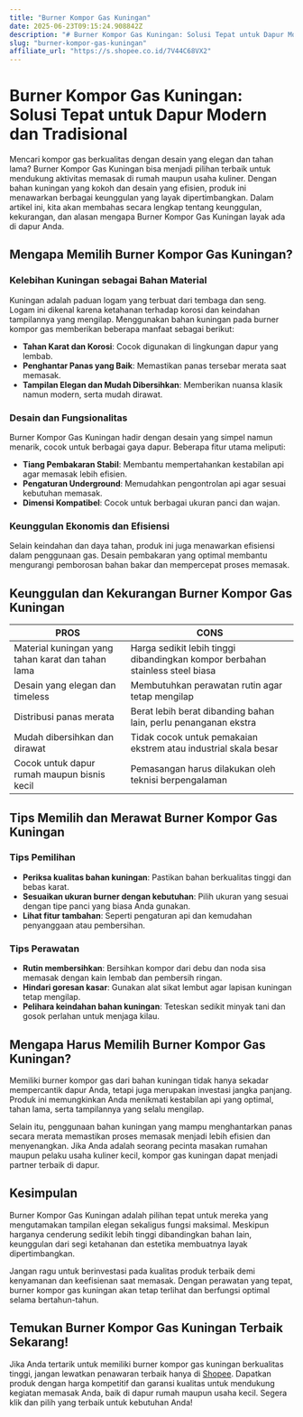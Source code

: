 ```yaml
---
title: "Burner Kompor Gas Kuningan"
date: 2025-06-23T09:15:24.908842Z
description: "# Burner Kompor Gas Kuningan: Solusi Tepat untuk Dapur Modern dan Tradisional..."
slug: "burner-kompor-gas-kuningan"
affiliate_url: "https://s.shopee.co.id/7V44C68VX2"
---
```

# Burner Kompor Gas Kuningan: Solusi Tepat untuk Dapur Modern dan Tradisional

Mencari kompor gas berkualitas dengan desain yang elegan dan tahan lama? Burner Kompor Gas Kuningan bisa menjadi pilihan terbaik untuk mendukung aktivitas memasak di rumah maupun usaha kuliner. Dengan bahan kuningan yang kokoh dan desain yang efisien, produk ini menawarkan berbagai keunggulan yang layak dipertimbangkan. Dalam artikel ini, kita akan membahas secara lengkap tentang keunggulan, kekurangan, dan alasan mengapa Burner Kompor Gas Kuningan layak ada di dapur Anda.

## Mengapa Memilih Burner Kompor Gas Kuningan?

### Kelebihan Kuningan sebagai Bahan Material

Kuningan adalah paduan logam yang terbuat dari tembaga dan seng. Logam ini dikenal karena ketahanan terhadap korosi dan keindahan tampilannya yang mengilap. Menggunakan bahan kuningan pada burner kompor gas memberikan beberapa manfaat sebagai berikut:

- **Tahan Karat dan Korosi**: Cocok digunakan di lingkungan dapur yang lembab.
- **Penghantar Panas yang Baik**: Memastikan panas tersebar merata saat memasak.
- **Tampilan Elegan dan Mudah Dibersihkan**: Memberikan nuansa klasik namun modern, serta mudah dirawat.

### Desain dan Fungsionalitas

Burner Kompor Gas Kuningan hadir dengan desain yang simpel namun menarik, cocok untuk berbagai gaya dapur. Beberapa fitur utama meliputi:

- **Tiang Pembakaran Stabil**: Membantu mempertahankan kestabilan api agar memasak lebih efisien.
- **Pengaturan Underground**: Memudahkan pengontrolan api agar sesuai kebutuhan memasak.
- **Dimensi Kompatibel**: Cocok untuk berbagai ukuran panci dan wajan.

### Keunggulan Ekonomis dan Efisiensi

Selain keindahan dan daya tahan, produk ini juga menawarkan efisiensi dalam penggunaan gas. Desain pembakaran yang optimal membantu mengurangi pemborosan bahan bakar dan mempercepat proses memasak.

## Keunggulan dan Kekurangan Burner Kompor Gas Kuningan

| **PROS** | **CONS** |
| --- | --- |
| Material kuningan yang tahan karat dan tahan lama | Harga sedikit lebih tinggi dibandingkan kompor berbahan stainless steel biasa |
| Desain yang elegan dan timeless | Membutuhkan perawatan rutin agar tetap mengilap |
| Distribusi panas merata | Berat lebih berat dibanding bahan lain, perlu penanganan ekstra |
| Mudah dibersihkan dan dirawat | Tidak cocok untuk pemakaian ekstrem atau industrial skala besar |
| Cocok untuk dapur rumah maupun bisnis kecil | Pemasangan harus dilakukan oleh teknisi berpengalaman |

## Tips Memilih dan Merawat Burner Kompor Gas Kuningan

### Tips Pemilihan

- **Periksa kualitas bahan kuningan**: Pastikan bahan berkualitas tinggi dan bebas karat.
- **Sesuaikan ukuran burner dengan kebutuhan**: Pilih ukuran yang sesuai dengan tipe panci yang biasa Anda gunakan.
- **Lihat fitur tambahan**: Seperti pengaturan api dan kemudahan penyanggaan atau pembersihan.

### Tips Perawatan

- **Rutin membersihkan**: Bersihkan kompor dari debu dan noda sisa memasak dengan kain lembab dan pembersih ringan.
- **Hindari goresan kasar**: Gunakan alat sikat lembut agar lapisan kuningan tetap mengilap.
- **Pelihara keindahan bahan kuningan**: Teteskan sedikit minyak tani dan gosok perlahan untuk menjaga kilau.

## Mengapa Harus Memilih Burner Kompor Gas Kuningan?

Memiliki burner kompor gas dari bahan kuningan tidak hanya sekadar mempercantik dapur Anda, tetapi juga merupakan investasi jangka panjang. Produk ini memungkinkan Anda menikmati kestabilan api yang optimal, tahan lama, serta tampilannya yang selalu mengilap.

Selain itu, penggunaan bahan kuningan yang mampu menghantarkan panas secara merata memastikan proses memasak menjadi lebih efisien dan menyenangkan. Jika Anda adalah seorang pecinta masakan rumahan maupun pelaku usaha kuliner kecil, kompor gas kuningan dapat menjadi partner terbaik di dapur.

## Kesimpulan

Burner Kompor Gas Kuningan adalah pilihan tepat untuk mereka yang mengutamakan tampilan elegan sekaligus fungsi maksimal. Meskipun harganya cenderung sedikit lebih tinggi dibandingkan bahan lain, keunggulan dari segi ketahanan dan estetika membuatnya layak dipertimbangkan.

Jangan ragu untuk berinvestasi pada kualitas produk terbaik demi kenyamanan dan keefisienan saat memasak. Dengan perawatan yang tepat, burner kompor gas kuningan akan tetap terlihat dan berfungsi optimal selama bertahun-tahun.

## Temukan Burner Kompor Gas Kuningan Terbaik Sekarang!

Jika Anda tertarik untuk memiliki burner kompor gas kuningan berkualitas tinggi, jangan lewatkan penawaran terbaik hanya di [Shopee](https://s.shopee.co.id/7V44C68VX2). Dapatkan produk dengan harga kompetitif dan garansi kualitas untuk mendukung kegiatan memasak Anda, baik di dapur rumah maupun usaha kecil. Segera klik dan pilih yang terbaik untuk kebutuhan Anda!